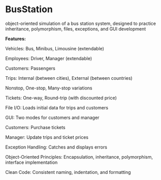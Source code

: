 # BusStation
object-oriented simulation of a bus station system, designed to practice inheritance, polymorphism, files, exceptions, and GUI development

**Features:**

Vehicles: Bus, Minibus, Limousine (extendable)

Employees: Driver, Manager (extendable)

Customers: Passengers

Trips: Internal (between cities), External (between countries)

Nonstop, One-stop, Many-stop variations

Tickets: One-way, Round-trip (with discounted price)

File I/O: Loads initial data for trips and customers

GUI: Two modes for customers and manager

Customers: Purchase tickets

Manager: Update trips and ticket prices

Exception Handling: Catches and displays errors

Object-Oriented Principles: Encapsulation, inheritance, polymorphism, interface implementation

Clean Code: Consistent naming, indentation, and formatting
